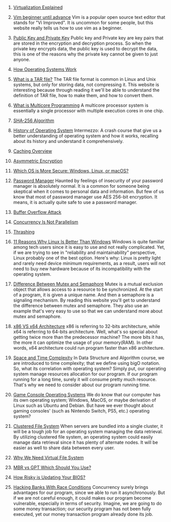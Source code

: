 1. [Virtualization Explained](https://www.youtube.com/watch?v=FZR0rG3HKIk)

2. [Vim beginner until advance](https://thevaluable.dev/vim-beginner/)
   Vim is a popular open source text editor that stands for "Vi Improved". It is uncommon for some people, but this website really tells us how to use vim as a beginner.

3. [Public Key and Private Key](https://www.youtube.com/watch?v=r4HQ8Bp-pfw)
   Public key and Private key are key pairs that are stored in the encryption and decryption process. So when the private key encrypts data, the public key is used to decrypt the data, this is one of the reasons why the private key cannot be given to just anyone.

4. [How Operating Systems Work](https://data-notes.co/how-operating-systems-work-10-concepts-you-should-know-as-a-developer-8d63bb38331f)

5. [What is a TAR file?](https://www.lifewire.com/tar-file-2622386)
   The TAR file format is common in Linux and Unix systems, but only for storing data, not compressing it. This website is interesting because through reading it we'll be able to understand the definition of TAR file, how to make them, and how to convert them.

6. [What is Multicore Programming](https://www.tutorialspoint.com/what-is-multicore-programming)
   A multicore processor system is essentially a single processor with multiple execution cores in one chip.

7. [SHA-256 Algorithm](https://www.n-able.com/blog/sha-256-encryption)

8. [History of Operating System](https://www.youtube.com/watch?v=26QPDBe-NB)
   Intermezzo: A crash course that give us a better understanding of operating system and how it works, recalling about its history and understand it comprehensively.

9. [Caching Overview](https://aws.amazon.com/caching/)

10. [Asymmetric Encryption](https://www.educba.com/asymmetric-encryption/)

11. [Which OS is More Secure: Windows, Linux, or macOS?](https://www.sentinelone.com/blog/which-is-more-secure-windows-linux-or-macos/)

12. [Password Manager](https://cybernews.com/best-password-managers/are-password-managers-safe/)
    Haunted by feelings of insecurity of your password manager is absolutely normal. It is a common for someone being skeptical when it comes to personal data and information. But few of us know that most of password manager use AES 256-bit encryption. It means, it is actually quite safe to use a password manager.

13. [Buffer Overflow Attack](https://www.youtube.com/watch?v=1S0aBV-Waeo)

14. [Concurrency Is Not Parallelism](https://blog.heroku.com/concurrency_is_not_parallelism)
15. [Thrashing](https://www.thecrazyprogrammer.com/2019/02/thrashing-in-operating-system-os.html)

16. [11 Reasons Why Linux Is Better Than Windows](https://itsfoss.com/linux-better-than-windows/)
    Windows is quite familiar among tech users since it is easy to use and not really complicated. Yet, if we are trying to see in "reliability and maintainability" perspective, Linux probably one of the best option. Here's why: Linux is pretty light and rarely need device minimum requirements, as a result, users will not need to buy new hardware because of its incompatibility with the operating system.

17. [Difference Between Mutex and Semaphore](https://afteracademy.com/blog/difference-between-mutex-and-semaphore-in-operating-system)
    Mutex is a mutual exclusion object that allows access to a resource to be synchronized. At the start of a program, it is given a unique name. And then a semaphore is a signaling mechanism. By reading this website you'll get to understand the difference between mutex and semaphore. They also use an example that's very easy to use so that we can understand more about mutex and semaphore.

18. [x86 VS x64 Architecture](https://www.seeedstudio.com/blog/2020/02/24/what-is-x86-architecture-and-its-difference-between-x64/)
    x86 is referring to 32-bits architecture, while x64 is referring to 64-bits architecture. Well, what's so special about getting twice more than the predecessor machine? The more bits it has, the more it can optimize the usage of your memory(RAM). In other words, x64 architecture could run program faster than x86 architecture.

19. [Space and Time Complexity](https://www.freecodecamp.org/news/big-o-notation-why-it-matters-and-why-it-doesnt-1674cfa8a23c/)
    In Data Structure and Algorithm course, we are introduced to time complexity; that we define using bigO notation. So, what its correlation with operating system? Simply put, our operating system manage resources allocation for our program. If our program running for a long time, surely it will consume pretty much resource. That's why we need to consider about our program running time.

20. [Game Console Operating Systems](https://www.youtube.com/watch?v=fTVyx4AO18U)
    We do know that our computer has its own operating system; Windows, MacOS, or maybe derivation of Linux such as Ubuntu and Debian. But have we ever thought about gaming consoles' (such as Nintendo Switch, PS5, etc.) operating system?

21. [Clustered File System](https://www.weka.io/learn/clustered-file-system/)
    When servers are bundled into a single cluster, it will be a tough job for an operating system managing the data retrieval. By utilizing clustered file system, an operating system could easily manage data retrieval since it has plenty of alternate nodes. It will be easier as well to share data between every user.

22. [Why We Need Virtual File System](https://opensource.com/article/19/3/virtual-filesystems-linux)

23. [MBR vs GPT Which Should You Use?](https://www.youtube.com/watch?v=Ch9f7i0hj90)

24. [How Risky is Updating Your BIOS?](https://www.youtube.com/watch?v=x3y-r06Mq2M)

25. [Hacking Banks With Race Conditions](https://vickieli.dev/hacking/race-conditions/)
    Concurrency surely brings advantages for our program, since we able to run it asynchronously. But if we are not careful enough, it could makes our program become vulnerable, especially in terms of security. Imagine, we are going to do some money transaction; our security program has not been fully executed, yet our money transaction program already done its job.
